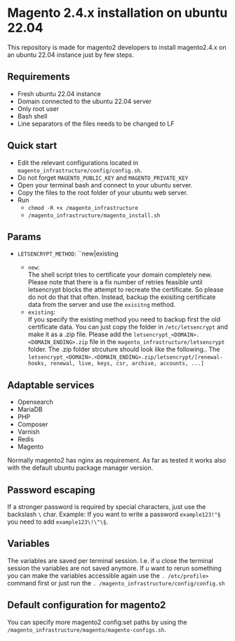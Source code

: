 # Magento 2.4.x installation on ubuntu 22.04
This repository is made for magento2 developers to install magento2.4.x on an 
ubuntu 22.04 instance just by few steps.

## Requirements
- Fresh ubuntu 22.04 instance
- Domain connected to the ubuntu 22.04 server
- Only root user
- Bash shell
- Line separators of the files needs to be changed to LF

## Quick start
- Edit the relevant configurations located in ``magento_infrastructure/config/config.sh``.
- Do not forget ``MAGENTO_PUBLIC_KEY`` and ``MAGENTO_PRIVATE_KEY``
- Open your terminal bash and connect to your ubuntu server.
- Copy the files to the root folder of your ubuntu web server.
- Run 
  - ``chmod -R +x /magento_infrastructure``
  - ``/magento_infrastructure/magento_install.sh``

## Params

- ``LETSENCRYPT_METHOD``: ``new|existing
    
    - ``new``:<br>
        The shell script tries to certificate your domain completely new. 
        Please note that there is a fix number of retries feasible 
        until letsencrypt blocks the attempt to recreate the certificate. So please do not do that that often. 
        Instead, backup the exisiting certificate data from the server and use the ``exisitng`` method. <br>
    - ``existing``: <br>
        If you specify the existing method you need to backup first the old certificate data.
        You can just copy the folder in ``/etc/letsencrypt`` and make it as a .zip file.
        Please add the ``letsencrypt_<DOMAIN>.<DOMAIN_ENDING>.zip`` 
        file in the `magento_infrastructure/letsencrypt` folder. The .zip folder strcuture should look like the following..
        The ``letsencrypt_<DOMAIN>.<DOMAIN_ENDING>.zip/letsencrypt/[renewal-hooks, renewal, live, keys, csr, archive, accounts, ...]``

## Adaptable services

- Opensearch
- MariaDB
- PHP
- Composer
- Varnish
- Redis
- Magento

Normally magento2 has nginx as requirement. As far as tested it works also with 
the default ubuntu package manager version.

## Password escaping
If a stronger password is required by special characters, just use the backslash ``\`` char.
Example: If you want to write a password ``example123!"§`` you need to add ``example123\!\"\§``.

## Variables
The variables are saved per terminal session.
I.e. if u close the terminal session the variables are not saved anymore.
If u want to rerun something you can make the variables accessible again use the ``. /etc/profile>`` command first or
just run the ``. /magento_infrastructure/config/config.sh``

## Default configuration for magento2
You can specify more magento2 config:set paths by using the ``/magento_infrastructure/magento/magento-configs.sh``.